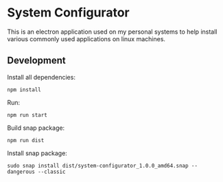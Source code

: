 # System Configurator

This is an electron application used on my personal systems to help install various commonly used applications on linux machines.

## Development

Install all dependencies:

```
npm install
```

Run:

```
npm run start
```

Build snap package:

```
npm run dist
```

Install snap package:

```
sudo snap install dist/system-configurator_1.0.0_amd64.snap --dangerous --classic
```
